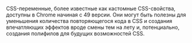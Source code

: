 CSS-переменные, более известные как кастомные CSS-свойства, доступны в
Chrome начиная с 49 версии. Они могут быть полезны для уменьшения количества 
повторяющегося кода в CSS и создания впечатляющих эффектов вроде смены тем на лету и, 
потенциально, создания полифилов для будущих возможностей CSS.
